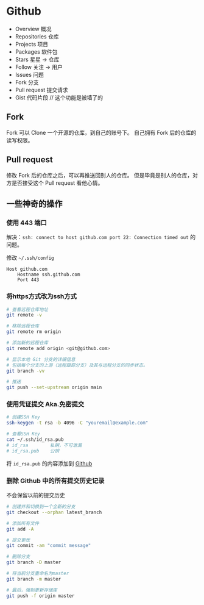 # Github

- Overview 概况
- Repositories 仓库
- Projects 项目
- Packages 软件包
- Stars 星星 -> 仓库
- Follow 关注 -> 用户
- Issues 问题
- Fork 分支
- Pull request 提交请求
- Gist 代码片段 // 这个功能是被墙了的

## Fork

Fork 可以 Clone 一个开源的仓库，到自己的账号下。
自己拥有 Fork 后的仓库的读写权限。

## Pull request

修改 Fork 后的仓库之后，可以再推送回别人的仓库。
但是毕竟是别人的仓库，对方是否接受这个 Pull request 看他心情。

## 一些神奇的操作

### 使用 443 端口

解决：`ssh: connect to host github.com port 22: Connection timed out` 的问题。

修改 `~/.ssh/config`

```config
Host github.com
    Hostname ssh.github.com
    Port 443
```

### 将https方式改为ssh方式

```sh
# 查看远程仓库地址
git remote -v

# 移除远程仓库
git remote rm origin

# 添加新的远程仓库
git remote add origin <git@github.com>

# 显示本地 Git 分支的详细信息
# 包括每个分支的上游（远程跟踪分支）及其与远程分支的同步状态。
git branch -vv

# 推送
git push --set-upstream origin main
```

### 使用凭证提交 Aka.免密提交

```bash
# 创建SSH Key
ssh-keygen -t rsa -b 4096 -C "youremail@example.com"

# 查看SSH Key
cat ~/.ssh/id_rsa.pub
# id_rsa        私钥，不可泄漏
# id_rsa.pub    公钥
```

将 `id_rsa.pub` 的内容添加到 [Github](https://github.com/settings/keys)

### 删除 Github 中的所有提交历史记录

不会保留以前的提交历史

```bash
# 创建并和切换到一个全新的分支
git checkout --orphan latest_branch

# 添加所有文件
git add -A

# 提交更改
git commit -am "commit message"

# 删除分支
git branch -D master

# 将当前分支重命名为master
git branch -m master

# 最后，强制更新存储库
git push -f origin master
```
